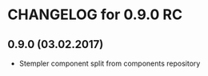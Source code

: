 CHANGELOG for 0.9.0 RC
======================

0.9.0 (03.02.2017)
-----
* Stempler component split from components repository